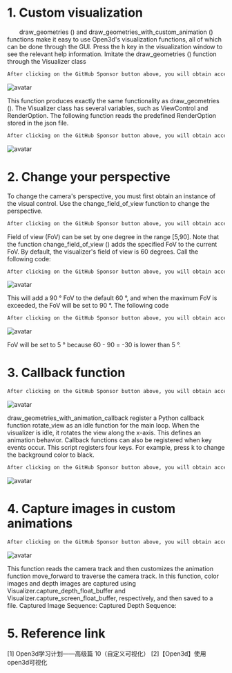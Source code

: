 #  1. Custom visualization 

   draw_geometries () and draw_geometries_with_custom_animation () functions make it easy to use Open3d's visualization functions, all of which can be done through the GUI. Press the h key in the visualization window to see the relevant help information. Imitate the draw_geometries () function through the Visualizer class 

  ```python  
After clicking on the GitHub Sponsor button above, you will obtain access permissions to my private code repository ( https://github.com/slowlon/my_code_bar ) to view this blog code. By searching the code number of this blog, you can find the code you need, code number is: 2024020309574450529
  ```  
 ![avatar]( 20210310205100243.gif) 

 This function produces exactly the same functionality as draw_geometries (). The Visualizer class has several variables, such as ViewControl and RenderOption. The following function reads the predefined RenderOption stored in the json file. 

  ```python  
After clicking on the GitHub Sponsor button above, you will obtain access permissions to my private code repository ( https://github.com/slowlon/my_code_bar ) to view this blog code. By searching the code number of this blog, you can find the code you need, code number is: 2024020309574450529
  ```  
 ![avatar]( 20210310210018747.png) 

#   2. Change your perspective 

 To change the camera's perspective, you must first obtain an instance of the visual control. Use the change_field_of_view function to change the perspective. 

  ```python  
After clicking on the GitHub Sponsor button above, you will obtain access permissions to my private code repository ( https://github.com/slowlon/my_code_bar ) to view this blog code. By searching the code number of this blog, you can find the code you need, code number is: 2024020309574450529
  ```  
 Field of view (FoV) can be set by one degree in the range [5,90]. Note that the function change_field_of_view () adds the specified FoV to the current FoV. By default, the visualizer's field of view is 60 degrees. Call the following code: 

  ```python  
After clicking on the GitHub Sponsor button above, you will obtain access permissions to my private code repository ( https://github.com/slowlon/my_code_bar ) to view this blog code. By searching the code number of this blog, you can find the code you need, code number is: 2024020309574450529
  ```  
 ![avatar]( 20210310210856550.png) 

 This will add a 90 ° FoV to the default 60 °, and when the maximum FoV is exceeded, the FoV will be set to 90 °. The following code 

  ```python  
After clicking on the GitHub Sponsor button above, you will obtain access permissions to my private code repository ( https://github.com/slowlon/my_code_bar ) to view this blog code. By searching the code number of this blog, you can find the code you need, code number is: 2024020309574450529
  ```  
 ![avatar]( 20210310211017852.png) 

 FoV will be set to 5 ° because 60 - 90 = -30 is lower than 5 °.  

#   3. Callback function 

  ```python  
After clicking on the GitHub Sponsor button above, you will obtain access permissions to my private code repository ( https://github.com/slowlon/my_code_bar ) to view this blog code. By searching the code number of this blog, you can find the code you need, code number is: 2024020309574450529
  ```  
 ![avatar]( 20210310211856422.gif) 

 draw_geometries_with_animation_callback register a Python callback function rotate_view as an idle function for the main loop. When the visualizer is idle, it rotates the view along the x-axis. This defines an animation behavior. Callback functions can also be registered when key events occur. This script registers four keys. For example, press k to change the background color to black. 

  ```python  
After clicking on the GitHub Sponsor button above, you will obtain access permissions to my private code repository ( https://github.com/slowlon/my_code_bar ) to view this blog code. By searching the code number of this blog, you can find the code you need, code number is: 2024020309574450529
  ```  
 ![avatar]( 20210310212542111.png) 

#   4. Capture images in custom animations 

  ```python  
After clicking on the GitHub Sponsor button above, you will obtain access permissions to my private code repository ( https://github.com/slowlon/my_code_bar ) to view this blog code. By searching the code number of this blog, you can find the code you need, code number is: 2024020309574450529
  ```  
 ![avatar]( 20210310213616625.gif) 

 This function reads the camera track and then customizes the animation function move_forward to traverse the camera track. In this function, color images and depth images are captured using Visualizer.capture_depth_float_buffer and Visualizer.capture_screen_float_buffer, respectively, and then saved to a file. Captured Image Sequence: Captured Depth Sequence:  

#  5. Reference link 

 [1] Open3d学习计划——高级篇 10（自定义可视化） [2]【Open3d】使用open3d可视化 

